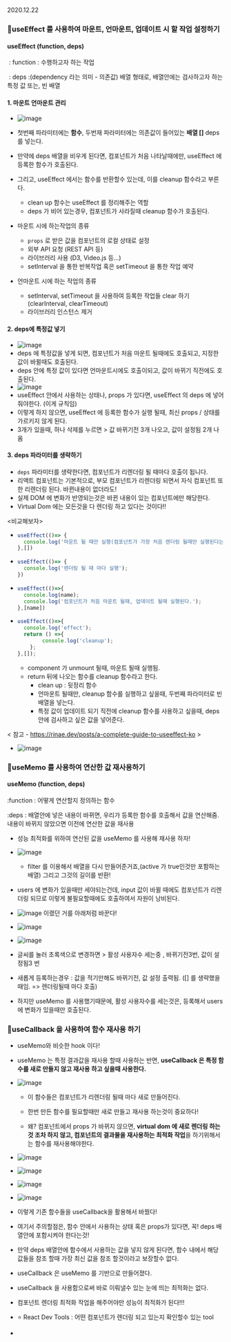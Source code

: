2020.12.22

### 💟useEffect 를 사용하여 마운트, 언마운트, 업데이트 시 할 작업 설정하기

#### useEffect (function, deps)

​	: function : 수행하고자 하는 작업

​	: deps :(dependency 라는 의미 - 의존값) 배열 형태로, 배열안에는 검사하고자 하는 특정 값 또는, 빈 배열

#### 1. 마운트 언마운트 관리

- ![image](https://user-images.githubusercontent.com/28949182/102887938-28cbda00-449b-11eb-9a12-32a66f12f090.png)  
- 첫번째 파라미터에는 **함수**, 두번재 파라미터에는 의존값이 들어있는 **배열 []**  deps 를 넣는다.
- 만약에 deps 배열을 비우게 된다면, 컴포넌트가 처음 나타날때에만, useEffect 에 등록한 함수가 호출된다.
- 그리고, useEffect 에서는 함수를 반환할수 있는데, 이를 cleanup 함수라고 부른다.
  - clean up 함수는 useEffect 를 정리해주는 역할
  - deps 가 비어 있는경우, 컴포넌트가 사라질때  cleanup 함수가 호출된다. 



- 마운트 시에 하는작업의 종류
  - `props` 로 받은 값을 컴포넌트의 로컬 상태로 설정
  - 외부 API 요청 (REST API 등)
  - 라이브러리 사용 (D3, Video.js 등...)
  - setInterval 을 통한 반복작업 혹은 setTimeout 을 통한 작업 예약
- 언마운트 시에 하는 작업의 종류
  - setInterval, setTimeout 을 사용하여 등록한 작업들 clear 하기 (clearInterval, clearTimeout)
  - 라이브러리 인스턴스 제거 



#### 2. deps에 특정값 넣기

- ![image](https://user-images.githubusercontent.com/28949182/102888515-506f7200-449c-11eb-8aaa-9864d7a537cf.png) 
- deps 에 특정값을 넣게 되면, 컴포넌트가 처음 마운트 될때에도 호출되고, 지정한 값이 바뀔때도 호출된다.
- deps 안에 특정 값이 있다면 언마운트시에도 호출이되고, 값이 바뀌기 직전에도 호출된다.
- ![image](https://user-images.githubusercontent.com/28949182/102888706-a5ab8380-449c-11eb-89ec-4ed0c4edbe5b.png) 
- useEffect 안에서 사용하는 상태나, props 가 있다면, useEffect 의 deps 에 넣어줘야한다.  (이게 규칙임)
- 이렇게 하지 않으면, useEffect 에 등록한 함수가 실행 될때, 최신 props / 상태를 가르키지 않게 된다.
- 3개가 있을때, 하나 삭제를 누르면 > 값 바뀌기전 3개 나오고, 값이 설정됨 2개 나옴 



#### 3. deps 파라미터를 생략하기

- `deps` 파라미터를 생략한다면, 컴포넌트가 리렌더링 될 때마다 호출이 됩니다.
- 리액트 컴포넌트는 기본적으로, 부모 컴포넌트가 리렌더링 되면서 자식 컴포넌트 또한 리렌더링 된다. 바뀐내용이 없더라도!
- 실제 DOM 에 변화가 반영되는것은 바뀐 내용이 있는 컴포넌트에만 해당한다. 
- Virtual Dom  에는 모든것을 다 렌더링 하고 있다는 것이다!!



<비교해보자> 

- ```javascript
  useEffect(()=> {
  	console.log('마운트 될 때만 실행(컴포넌트가 가장 처음 렌더링 될때만 실행된다는 뜻)');
  },[])
  ```

- ```javascript
  useEffect(()=> {
  	console.log('렌더링 될 때 마다 실행');
  }) 
  ```

- ```javascript
  useEffect(()=>{
  	console.log(name);
  	console.log('컴포넌트가 처음 마운트 될때, 업데이트 될때 실행된다.');
  },[name])
  ```

- ```javascript
  useEffect(()=>{
  	console.log('effect');
  	return () =>{
          console.log('cleanup');
      };
  },[]);
  ```

  -  component 가 unmount 될때,  마운트 될때 실행됨.
  - return 뒤에 나오는 함수를 cleanup 함수라고 한다.
    - clean up : 뒷정리 함수
    - 언마운트 될때만, cleanup 함수를 실행하고 싶을때, 두번째 파라미터로 빈 배열을 넣는다.
    - 특정 값이 업데이트 되기 직전에 cleanup 함수를 사용하고 싶을때, deps 안에 검사하고 싶은 값을 넣어준다.



< 참고 - https://rinae.dev/posts/a-complete-guide-to-useeffect-ko >  

- ![image](https://user-images.githubusercontent.com/28949182/102890550-f83a6f00-449f-11eb-8275-39a8a55863f1.png) 





### 💫useMemo 를 사용하여 연산한 값 재사용하기

#### useMemo (function, deps)

:function : 어떻게 연산할지 정의하는 함수

:deps : 배열안에 넣은 내용이 바뀌면, 우리가 등록한 함수를 호출해서 값을 연산해줌. 내용이 바뀌지 않았으면 이전에 연산한 값을 재사용 

- 성능 최적화를 위하여 연산된 값을 useMemo 를 사용해 재사용 하자!
- ![image](https://user-images.githubusercontent.com/28949182/102891203-23718e00-44a1-11eb-8115-7b72c8e486b4.png) 
  - filter 를 이용해서 배열을 다시 만들어준거죠,(active 가 true인것만 포함하는 배열) 그리고 그것의 길이를 반환!
- users 에 변화가 있을때만 세야되는건데, input 값이 바뀔 때에도 컴포넌트가 리렌더링 되므로 이렇게 불필요할때에도 호출하여서 자원이 낭비된다.
- ![image](https://user-images.githubusercontent.com/28949182/102891673-f1acf700-44a1-11eb-8f0d-9b99876566cb.png) 이랬던 거를 아래처럼 바꾼다!
-  ![image](https://user-images.githubusercontent.com/28949182/102891338-5ae03a80-44a1-11eb-8c7c-fbf101540137.png) 
- ![image](https://user-images.githubusercontent.com/28949182/102891853-48b2cc00-44a2-11eb-99d1-df93bb293a24.png) 



- 글씨를 눌러 초록색으로 변경하면 > 활성 사용자수 세는중 , 바뀌기전3번, 값이 설정됨3 번
- 새롭게 등록하는경우 : 값을 적기만해도 바뀌기전, 값 설정 출력됨. ([] 를 생략했을때임. => 렌더링될때 마다 호출)
- 하지만  useMemo  를 사용했기때문에, 활성 사용자수를 세는것은, 등록해서  users 에 변화가 있을때만 호출된다.





### 🎄useCallback 을 사용하여 함수 재사용 하기

- useMemo와 비슷한 hook 이다!
- useMemo 는 특정 결과값을 재사용 할때 사용하는 반면, **useCallback 은 특정 함수를 새로 만들지 않고 재사용 하고 싶을때 사용한다.** 

- ![image](https://user-images.githubusercontent.com/28949182/102893195-7ef14b00-44a4-11eb-951b-9c64675026e5.png) 

  - 이 함수들은 컴포넌트가 리렌더링 될때 마다 새로 만들어진다.

  - 한번 만든 함수를 필요할때만 새로 만들고 재사용 하는것이 중요하다!

  - 왜? 컴포넌트에서  props 가 바뀌지 않으면, **virtual dom 에 새로 렌더링 하는것 조차 하지 않고, 컴포넌트의 결과물을 재사용하는 최적화 작업**을 하기위해서는 함수를 재사용해야한다.

    

- ![image](https://user-images.githubusercontent.com/28949182/102893675-54ec5880-44a5-11eb-9ab7-3d464dfb601b.png) 

- ![image](https://user-images.githubusercontent.com/28949182/102893846-8d8c3200-44a5-11eb-8cd0-dcea016a2214.png) 

- ![image](https://user-images.githubusercontent.com/28949182/102893934-ac8ac400-44a5-11eb-9942-d9dfd46847aa.png) 
- ![image](https://user-images.githubusercontent.com/28949182/102894033-d5ab5480-44a5-11eb-82f2-e6e0410afcd9.png) 
- 이렇게 기존 함수들을 useCallback을 활용해서 바꿨다!
- 여기서 주의할점은, 함수 안에서 사용하는 상태 혹은 props가 있다면, 꼭! deps 배열안에 포함시켜야 한다는것!
- 만약 deps 배열안에 함수에서 사용하는 값을 넣지 않게 된다면, 함수 내에서 해당 값들을 참조 할때 가장 최신 값을 참조 할것이라고 보장할수 없다.



- useCallback 은 useMemo 를 기반으로 만들어졌다. 
- useCallback 을 사용함으로써 바로 이뤄낼수 있는 눈에 띄는 최적화는 없다.
- 컴포넌트 렌더링 최적화 작업을 해주어야만 성능이 최적화가 된다!!!
- :star: React Dev Tools : 어떤 컴포넌트가 렌더링 되고 있는지 확인할수 있는  tool
- 